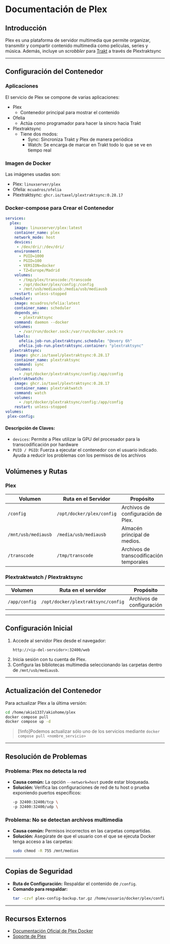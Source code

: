
# Documentación de Plex

## Introducción
Plex es una plataforma de servidor multimedia que permite organizar, transmitir y compartir contenido multimedia como películas, series y música. Además, incluye un _scrobbler_ para [Trakt](https://trakt.tv) a través de Plextraktsync

---

## Configuración del Contenedor

### Aplicaciones
El servicio de Plex se compone de varias aplicaciones:
- Plex
  - Contenedor principal para mostrar el contenido
- Ofelia
  - Actúa como programador para hacer la sincro hacia Trakt
- Plextraktsync
  - Tiene dos modos:
    - Sync: Sincroniza Trakt y Plex de manera periódica
    - Watch: Se encarga de marcar en Trakt todo lo que se ve en tiempo real
### Imagen de Docker
Las imágenes usadas son:
- Plex: `linuxserver/plex`
- Ofelia: `mcuadros/ofelia`
- Plextraktsync: `ghcr.io/taxel/plextraktsync:0.28.17`

### Docker-compose para Crear el Contenedor
```yaml
services:
  plex:
    image: linuxserver/plex:latest
    container_name: plex
    network_mode: host
    devices:
     - /dev/dri/:/dev/dri/
    environment:
      - PUID=1000
      - PGID=100
      - VERSION=docker
      - TZ=Europe/Madrid
    volumes:
      - /tmp/plex/transcode:/transcode
      - /opt/docker/plex/config:/config
      - /mnt/usb/mediausb:/media/usb/mediausb
    restart: unless-stopped
  scheduler:
    image: mcuadros/ofelia:latest
    container_name: scheduler
    depends_on:
      - plextraktsync
    command: daemon --docker
    volumes:
      - /var/run/docker.sock:/var/run/docker.sock:ro
    labels:
      ofelia.job-run.plextraktsync.schedule: "@every 6h"
      ofelia.job-run.plextraktsync.container: "plextraktsync"
  plextraktsync:
    image: ghcr.io/taxel/plextraktsync:0.28.17
    container_name: plextraktsync
    command: sync
    volumes:
      - /opt/docker/plextraktsync/config:/app/config
  plextraktwatch:
    image: ghcr.io/taxel/plextraktsync:0.28.17
    container_name: plextraktwatch
    command: watch
    volumes:
      - /opt/docker/plextraktsync/config:/app/config
    restart: unless-stopped
volumes:
 plex-config:
```

#### Descripción de Claves:
- `devices`: Permite a Plex utilizar la GPU del procesador para la transcodificación por hardware
- `PUID / PGID`: Fuerza a ejecutar el contenedor con el usuario indicado. Ayuda a reducir los problemas con los permisos de los archivos


## Volúmenes y Rutas
### Plex
| Volumen          | Ruta en el Servidor         | Propósito     |
|-------------------|-----------------------------|--------------|
| `/config`         | `/opt/docker/plex/config` | Archivos de configuración de Plex. |
| `/mnt/usb/mediausb`           | `/media/usb/mediausb`              | Almacén principal de medios.    |
| `/transcode`|  `/tmp/transcode` | Archivos de transcodificación temporales | 

### Plextraktwatch / Plextraktsync
| Volumen | Ruta en el servidor | Propósito |
|--------------|-------------------|------------------|
|`/app/config` | `/opt/docker/plextraktsync/config` | Archivos de configuración | 

---

## Configuración Inicial
1. Accede al servidor Plex desde el navegador:  
   ```
   http://<ip-del-servidor>:32400/web
   ```
2. Inicia sesión con tu cuenta de Plex.
3. Configura las bibliotecas multimedia seleccionando las carpetas dentro de `/mnt/usb/mediausb`.

---

## Actualización del Contenedor
Para actualizar Plex a la última versión:
```bash
cd /home/akio1337/akiohome/plex
docker compose pull
docker compose up -d
```

> [!info]Podemos actualizar sólo uno de los servicios mediante `docker compose pull <nombre_servicio>`

---

## Resolución de Problemas
### Problema: Plex no detecta la red
- **Causa común:** La opción `--network=host` puede estar bloqueada.
- **Solución:** Verifica las configuraciones de red de tu host o prueba exponiendo puertos específicos:
  ```bash
  -p 32400:32400/tcp \
  -p 32400:32400/udp \
  ```

### Problema: No se detectan archivos multimedia
- **Causa común:** Permisos incorrectos en las carpetas compartidas.
- **Solución:** Asegúrate de que el usuario con el que se ejecuta Docker tenga acceso a las carpetas:
  ```bash
  sudo chmod -R 755 /mnt/medios
  ```

---

## Copias de Seguridad
- **Ruta de Configuración:** Respaldar el contenido de `/config`.
- **Comando para respaldar:**
  ```bash
  tar -czvf plex-config-backup.tar.gz /home/usuario/docker/plex/config
  ```

---

## Recursos Externos
- [Documentación Oficial de Plex Docker](https://hub.docker.com/r/plexinc/pms-docker)
- [Soporte de Plex](https://support.plex.tv/)
